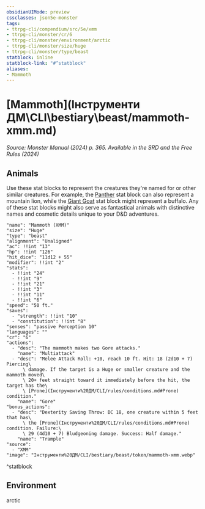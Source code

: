 ```yaml
---
obsidianUIMode: preview
cssclasses: json5e-monster
tags:
- ttrpg-cli/compendium/src/5e/xmm
- ttrpg-cli/monster/cr/6
- ttrpg-cli/monster/environment/arctic
- ttrpg-cli/monster/size/huge
- ttrpg-cli/monster/type/beast
statblock: inline
statblock-link: "#^statblock"
aliases:
- Mammoth
---
```

# [Mammoth](Інструменти ДМ\CLI\bestiary\beast/mammoth-xmm.md)
*Source: Monster Manual (2024) p. 365. Available in the <span title='Systems Reference Document (5.2)'>SRD</span> and the Free Rules (2024)*  

## Animals

Use these stat blocks to represent the creatures they're named for or other similar creatures. For example, the [Panther](Інструменти%20ДМ/CLI/bestiary/beast/panther-xmm.md) stat block can also represent a mountain lion, while the [Giant Goat](Інструменти%20ДМ/CLI/bestiary/beast/giant-goat-xmm.md) stat block might represent a buffalo. Any of these stat blocks might also serve as fantastical animals with distinctive names and cosmetic details unique to your D&D adventures.

```statblock
"name": "Mammoth (XMM)"
"size": "Huge"
"type": "beast"
"alignment": "Unaligned"
"ac": !!int "13"
"hp": !!int "126"
"hit_dice": "11d12 + 55"
"modifier": !!int "2"
"stats":
  - !!int "24"
  - !!int "9"
  - !!int "21"
  - !!int "3"
  - !!int "11"
  - !!int "6"
"speed": "50 ft."
"saves":
  - "strength": !!int "10"
  - "constitution": !!int "8"
"senses": "passive Perception 10"
"languages": ""
"cr": "6"
"actions":
  - "desc": "The mammoth makes two Gore attacks."
    "name": "Multiattack"
  - "desc": "Melee Attack Roll: +10, reach 10 ft. Hit: 18 (2d10 + 7) Piercing\
      \ damage. If the target is a Huge or smaller creature and the mammoth moved\
      \ 20+ feet straight toward it immediately before the hit, the target has the\
      \ [Prone](Інструменти%20ДМ/CLI/rules/conditions.md#Prone) condition."
    "name": "Gore"
"bonus_actions":
  - "desc": "Dexterity Saving Throw: DC 18, one creature within 5 feet that has\
      \ the [Prone](Інструменти%20ДМ/CLI/rules/conditions.md#Prone) condition. Failure:\
      \ 29 (4d10 + 7) Bludgeoning damage. Success: Half damage."
    "name": "Trample"
"source":
  - "XMM"
"image": "Інструменти%20ДМ/CLI/bestiary/beast/token/mammoth-xmm.webp"
```
^statblock

## Environment

arctic